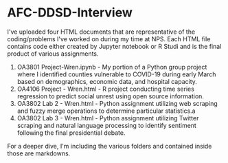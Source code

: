 # AFC-DDSD-Interview

I've uploaded four HTML documents that are representative of the coding/problems I've worked on during my time at NPS.  Each HTML file contains code either created by Jupyter notebook or R Studi and is the final product of various assignments.
1. OA3801 Project-Wren.ipynb - My portion of a Python group project where I identified counties vulnerable to COVID-19 during early March based on demographics, economic data, and hospital capacity.
2. OA4106 Project - Wren.html - R project conducting time series regression to predict social unrest using open source information.
3. OA3802 Lab 2 - Wren.html - Python assignment utilizing web scraping and fuzzy merge operations to determine particular statistics.a
4. OA3802 Lab 3 - Wren.html - Python assignment utilizing Twitter scraping and natural language processing to identify sentiment following the final presidential debate.

For a deeper dive, I'm including the various folders and contained inside those are markdowns.
